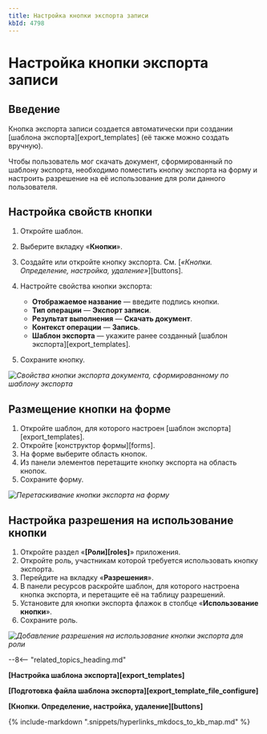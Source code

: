 ```yaml
---
title: Настройка кнопки экспорта записи
kbId: 4798
---
```


# Настройка кнопки экспорта записи

## Введение

Кнопка экспорта записи создается автоматически при создании [шаблона экспорта][export_templates] (её также можно создать вручную).

Чтобы пользователь мог скачать документ, сформированный по шаблону экспорта, необходимо поместить кнопку экспорта на форму и настроить разрешение на её использование для роли данного пользователя.

## Настройка свойств кнопки

1. Откройте шаблон.
2. Выберите вкладку «**Кнопки**».
3. Создайте или откройте кнопку экспорта. См. [*«Кнопки. Определение, настройка, удаление»*][buttons].
4. Настройте свойства кнопки экспорта:

   - **Отображаемое название** — введите подпись кнопки.
   - **Тип операции** — **Экспорт записи**.
   - **Результат выполнения** — **Скачать документ**.
   - **Контекст операции** — **Запись**.
   - **Шаблон экспорта** — укажите ранее созданный [шаблон экспорта][export_templates].
5. Сохраните кнопку.

_![Свойства кнопки экспорта документа, сформированному по шаблону экспорта](https://kb.comindware.ru/assets/export_template_button_properties.png)_

## Размещение кнопки на форме

1. Откройте шаблон, для которого настроен [шаблон экспорта][export_templates].
2. Откройте [конструктор формы][forms].
3. На форме выберите область кнопок.
4. Из панели элементов перетащите кнопку экспорта на область кнопок.
5. Сохраните форму.

_![Перетаскивание кнопки экспорта на форму](https://kb.comindware.ru/assets/export_template_button_form_placement.png)_

## Настройка разрешения на использование кнопки

1. Откройте раздел «**[Роли][roles]**» приложения.
2. Откройте роль, участникам которой требуется использовать кнопку экспорта.
3. Перейдите на вкладку «**Разрешения**».
4. В панели ресурсов раскройте шаблон, для которого настроена кнопка экспорта, и перетащите её на таблицу разрешений.
5. Установите для кнопки экспорта флажок в столбце «**Использование кнопки**».
6. Сохраните роль.

_![Добавление разрешения на использование кнопки экспорта для роли](https://kb.comindware.ru/assets/export_template_button_configure_permission.png)_

--8<-- "related_topics_heading.md"

**[Настройка шаблона экспорта][export_templates]**

**[Подготовка файла шаблона экспорта][export_template_file_configure]**

**[Кнопки. Определение, настройка, удаление][buttons]**

{% include-markdown ".snippets/hyperlinks_mkdocs_to_kb_map.md" %}
